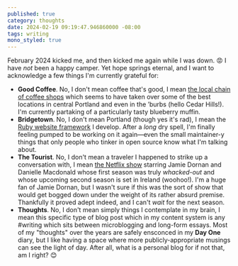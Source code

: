 ```yaml
---
published: true
category: thoughts
date: 2024-02-19 09:19:47.946860000 -08:00
tags: writing
mono_styled: true
---
```


February 2024 kicked me, and then kicked me again while I was down. 😡 I have _not_ been a happy camper. Yet hope springs eternal, and I want to acknowledge a few things I'm currently grateful for:

* **Good Coffee**. No, I don't mean coffee that's good, I mean [the local chain of coffee shops](https://goodwith.us/pages/locations) which seems to have taken over some of the best locations in central Portland and even in the ’burbs (hello Cedar Hills!). I'm currently partaking of a particularly tasty blueberry muffin.
* **Bridgetown**. No, I don't mean Portland (though yes it's rad), I mean the [Ruby website framework](https://www.bridgetownrb.com) I develop. After a _long_ dry spell, I'm finally feeling pumped to be working on it again—even the small maintainer-y things that only people who tinker in open source know what I'm talking about. 
* **The Tourist**. No, I don't mean a traveler I happened to strike up a conversation with, I mean [the Netflix show](https://en.wikipedia.org/wiki/The_Tourist_%28TV_series%29) starring Jamie Dornan and Danielle Macdonald whose first season was truly _whacked-out_ and whose upcoming second season is set in Ireland (woohoo!). I'm a huge fan of Jamie Dornan, but I wasn't sure if this was the sort of show that would get bogged down under the weight of its rather absurd premise. Thankfully it proved adept indeed, and I can't _wait_ for the next season.
* **Thoughts**. No, I don't mean simply things I contemplate in my brain, I mean this specific type of blog post which in my content system is any #writing which sits between microblogging and long-form essays. Most of my "thoughts" over the years are safely ensconced in my **Day One** diary, but I like having a space where more publicly-appropriate musings can see the light of day. After all, what is a personal blog for if not that, am I right? 😊
